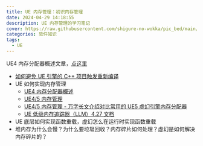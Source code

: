 ```yaml
---
title: UE 内存管理：初识内存管理
date: 2024-04-29 14:18:55
description: UE 内存管理的学习笔记
cover: https://raw.githubusercontent.com/shigure-no-wokka/pic_bed/main/imgs/family_engine.jpg
categories: 软件知识
tags:
  - UE
---
```


UE4 内存分配器概述文章，[点这里](https://www.cnblogs.com/kekec/p/12012537.html)

- [如何避免 UE 引擎的 C++ 项目触发重新编译](https://www.bilibili.com/read/cv8635503/)
- UE 如何实现内存管理
  - [UE4 内存分配器概述](https://www.cnblogs.com/kekec/p/12012537.html)
  - [UE4/5 内存管理](https://www.zhihu.com/column/c_1548464310514294784)
  - [UE4/5 内存管理 - 万字长文介绍对比常用的 UE5 虚幻引擎内存分配器](https://zhuanlan.zhihu.com/p/564078470)
  - [UE 低级内存追踪器（LLM）4.27 文档](https://docs.unrealengine.com/4.27/zh-CN/ProductionPipelines/DevelopmentSetup/Tools/LowLevelMemoryTracker/)
- UE 底层如何实现函数重载，虚幻怎么在运行时实现函数重载
- 堆内存为什么会慢？为什么要垃圾回收？内存碎片如何处理？虚幻是如何解决内存碎片的？

